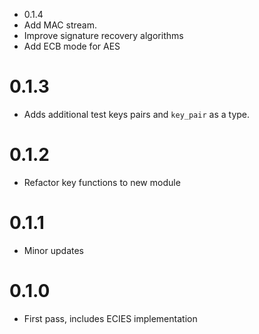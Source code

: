 * 0.1.4
* Add MAC stream.
* Improve signature recovery algorithms
* Add ECB mode for AES
# 0.1.3
* Adds additional test keys pairs and `key_pair` as a type.
# 0.1.2
* Refactor key functions to new module
# 0.1.1
* Minor updates
# 0.1.0
* First pass, includes ECIES implementation
